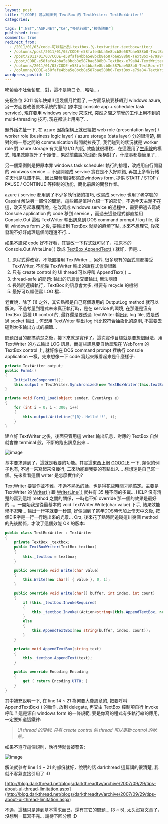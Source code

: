 ```yaml
---
layout: post
title: "[CODE] 可以輸出到 TextBox 的 TextWriter: TextBoxWriter!"
categories:

tags: [".NET","ASP.NET","C#","多執行緒","技術隨筆"]
published: true
comments: true
redirect_from:
  - /2011/01/03/code-可以輸出到-textbox-的-textwriter-textboxwriter/
  - /columns/post/2011/01/03/CODE-e58fafe4bba5e8bcb8e587bae588b0-TextBox-e79a84-TextWriter-TextBoxWriter!.aspx/
  - /post/2011/01/03/CODE-e58fafe4bba5e8bcb8e587bae588b0-TextBox-e79a84-TextWriter-TextBoxWriter!.aspx/
  - /post/CODE-e58fafe4bba5e8bcb8e587bae588b0-TextBox-e79a84-TextWriter-TextBoxWriter!.aspx/
  - /columns/2011/01/03/CODE-e58fafe4bba5e8bcb8e587bae588b0-TextBox-e79a84-TextWriter-TextBoxWriter!.aspx/
  - /columns/CODE-e58fafe4bba5e8bcb8e587bae588b0-TextBox-e79a84-TextWriter-TextBoxWriter!.aspx/
wordpress_postid: 12
---
```


吃葡萄不吐葡萄皮... 對，這不是繞口令... 哈哈...。

先祝各位 2011 新年快樂!! 這幾個月忙翻了, 一方面系統要移轉到 windows azure, 另一方面要改善原本系統的排程 (原本是 console app + scheduler task service), 現在要用 windows service 來取代, 突然之間之前覺的工作上用不到的 multi-threading 技巧, 現在都派上用場了...

題外話先扯一下, 在 azure 因為架構上就已經把 web role (presentation layer) / worker role (business logic layer) / azure storage (data layer) 分的很清楚, 相對的每一層之間的 communication 時間就拉長了, 我們碰到的狀況就是 worker role 對 azure storage 有大量的 I/O 的話, 效能就很糟糕... 在這邊用了[生產線](/post/RUN!PC-e7b2bee981b8e69687e7aba0-e7949fe794a2e7b79ae6a8a1e5bc8fe79a84e5a49ae59fb7e8a18ce7b692e68789e794a8.aspx)的模式, 結果效能提升了十幾倍... 果然[前輩](http://ruddyleemsblog.wordpress.com/)說的沒錯: 架構對了，什麼事都變簡單了...

另一個案例則是把原本靠 windows task scheduler 執行的排程，改成用自行開發的 windwos service ... 不過開發成 service 實在是不大好除錯, 再加上多執行緒先天也是除錯不易... 因此開發階段都寫成windows form, 提供 START / STOP / PAUSE / CONTINUE 等控制的功能，簡化前段的開發作業。

azure / service 都用到了不少多執行緒的技巧, 改寫成 service 也用了老字號的 Cassini 解決另一部份的問題，這些都是值得介紹一下的部份，不過今天主題不在這，改天另起專欄再說。在改寫成 windows service 的過程中，需要把過去寫成 Console application 的 code 移到 service ，而過去這些程式都直接用 Console.Out 這個 TextWriter 輸出訊息到 DOS command prompt / log file, 移到 windows form 之後, 要輸出到 TextBox 就變的麻煩了點, 本來不想理它, 後來發現不好好處理這個問題還不行...

如果不講究 code 好不好看，其實改一下程式就可以了，把原本的 Console.Out.WriteLine( ) 改成 [TextBox.AppendText( )](http://msdn.microsoft.com/en-us/library/system.windows.forms.textboxbase.appendtext(v=VS.90).aspx) 就好，但是...

1. 原程式得改寫，不能直接用 TextWriter ... 另外, 很多現有的函式庫都接受 TextWriter, 不能靠 TextWriter 輸出的話程式會變很雜
2. 只有 create control 的 UI thread 可以呼叫 AppendText( ) ...
3. thread-safe 的問題: 輸出的訊息會交錯輸出, 無法閱讀
4. 長時間連續執行，TextBox 的訊息會太多, 得要有 recycle 的機制
5. 最好可以順便寫 LOG 檔...

老實說，除了 (1) 之外，其它點都是自己寫個專用的 OutputLog method 就可以解決。不過考量到程式未來真正執行時，是在 service 的環境, 在那邊是沒有 TextBox 這種 UI control 的, 最終還是要透過 TextWriter 輸出到 log file, 或是透過 socket 輸出... 何況用 TextWriter 輸出 log 也比較符合抽象化的原則, 不需要去碰到太多輸出方式的細節...

問題跟目的都搞清楚之後，接下來就是實作了。這次實作目標就是要想個辦法，用 TextWriter 的方式輸出 LOG 訊息，而這些訊息要自動呈現在 WebForm 的 TextBox control 上, 就好像在 DOS command prompt 裡執行 console application 一樣。先來想像一下 code 寫起來跟看起來是什麼樣子:

```csharp
private TextWriter output;
public Form1()
{
    InitializeComponent();
    this.output = TextWriter.Synchronized(new TextBoxWriter(this.textBox1));
}

private void Form1_Load(object sender, EventArgs e)
{
    for (int i = 0; i < 300; i++)
    {
        this.output.WriteLine("{0}. Hello!!!", i);
    }
}
```

建立好 TextWriter 之後，後面只管用這 writer 輸出訊息，對應的 TextBox 自然就會像 terminal 般，不斷的跑出訊息出來...

![image](/wp-content/be-files/image_11.png)

基本要求達到了，這就是我要的功能。其實這東西上網 [GOOGLE](http://www.google.com.tw/search?hl=zh-TW&source=hp&biw=1024&bih=1219&q=textboxwriter&aq=f&aqi=g2&aql=&oq=&gs_rfai=) 一下, 類似的例子也有, 不過一來寫起來沒幾行, 二來功能跟我要的有點出入... 想想還是自己寫一個。先來看看這個 writer 是怎麼實作的?

TextWriter 要實作並不難，不過不熟悉的話，也是得花些時間才能搞定。主要是 TextWriter 的 [Writer( )](http://msdn.microsoft.com/en-us/library/system.io.textwriter.write(v=VS.90).aspx) 跟 [WriterLine( )](http://msdn.microsoft.com/en-us/library/system.io.textwriter.writeline(v=VS.90).aspx) 就共有 35 種不同的多載... HELP 沒有清楚的寫到這堆 method 之間的關係，一時也不知 override 那一個的效果是最好的...。一開始我是從最基本的 void TextWriter.Write(char value) 下手, 結果效能慘不忍睹... 輸出一行字就要一秒鐘, 好像回到了當年DOS時代加上倚天中文後, 按個DIR字是一行一行跑出來的光景... Orz, 後來花了點時間追蹤這卅幾個 method 的先後關係，才改了這個效能 OK 的版本:

```csharp
public class TextBoxWriter : TextWriter
{
    private TextBox _textbox;
    public TextBoxWriter(TextBox textbox)
    {
        this._textbox = textbox;
    }

    public override void Write(char value)
    {
        this.Write(new char[] { value }, 0, 1);
    }

    public override void Write(char[] buffer, int index, int count)
    {
        if (this._textbox.InvokeRequired)
        {
            this._textbox.Invoke((Action<string>)this.AppendTextBox, new string(buffer, index, count));
        }
        else
        {
            this.AppendTextBox(new string(buffer, index, count));
        }
    }

    private void AppendTextBox(string text)
    {
        this._textbox.AppendText(text);
    }

    public override Encoding Encoding
    {
        get { return Encoding.UTF8; }
    }
}
```

其中補充說明一下, 在 line 14 ~ 21 為何要大費周章的, 把要呼叫 AppendTextBox( ) 的動作, 放到 delegate, 再交由 TextBox 控制項自行 Invoke 呼叫 ? 這是源自 windows form 的一條規範, 要是你寫的程式有多執行緒的應用，一定要知道這鐵律:

> *UI thread 的限制: 只有 create control 的 thread 可以更動 control 的狀態。*

如果不遵守這個規則，執行時就會被警告:

![image](/wp-content/be-files/image_12.png)

解法就參考 line 14 ~ 21 的部份就好，說明的話 darkthread 這篇講的很清楚, 我就不客氣直接引用了 :D

[http://blog.darkthread.net/blogs/darkthreadtw/archive/2007/09/29/tips-about-ui-thread-limitation.aspx](http://blog.darkthread.net/blogs/darkthreadtw/archive/2007/09/29/tips-about-ui-thread-limitation.aspx)

不過，這樣只是達到基本需求而已，還有其它的問題... (3 ~ 5), 太久沒寫文章了，沒想到一篇寫不完... 請待下回分解 :D
